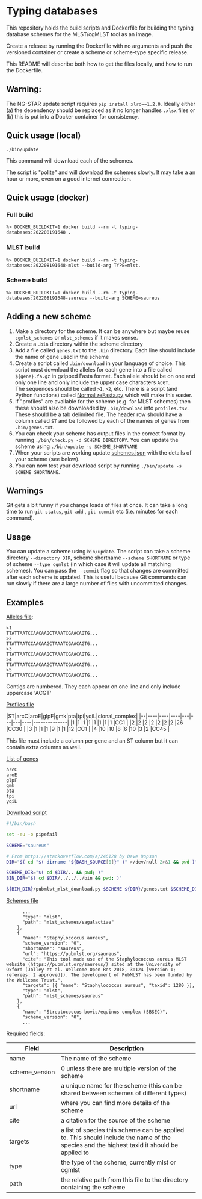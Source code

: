 # Typing databases

This repository holds the build scripts and Dockerfile for building the typing database schemes for the MLST/cgMLST tool as an image.

Create a release by running the Dockerfile with no arguments and push the versioned container or create a scheme or scheme-type specific release.

This README will describe both how to get the files locally, and how to run the Dockerfile.

## Warning:

The NG-STAR update script requires `pip install xlrd==1.2.0`. Ideally either (a) the dependency should be replaced as it
no longer handles `.xlsx` files or (b) this is put into a Docker container for consistency.

## Quick usage (local)

```
./bin/update
```

This command will download each of the schemes.

The script is "polite" and will download the schemes slowly. It may take a an hour or more, even on a good internet
connection.

## Quick usage (docker)
### Full build
```
%> DOCKER_BUILDKIT=1 docker build --rm -t typing-databases:202208191648 .
```
### MLST build
```
%> DOCKER_BUILDKIT=1 docker build --rm -t typing-databases:202208191648-mlst --build-arg TYPE=mlst.
```
### Scheme build
```
%> DOCKER_BUILDKIT=1 docker build --rm -t typing-databases:202208191648-saureus --build-arg SCHEME=saureus
```

## Adding a new scheme

1. Make a directory for the scheme. It can be anywhere but maybe reuse `cgmlst_schemes` or `mlst_schemes` if it makes
   sense.
1. Create a `.bin` directory within the scheme directory
1. Add a file called `genes.txt` to the `.bin` directory. Each line should include the name of gene used in the scheme
1. Create a script called `.bin/download` in your language of choice. This script must download the alleles for each
   gene into a file called
   `${gene}.fa.gz` in gzipped Fasta format. Each allele should be on one and only one line and only include the upper
   case characters `ACGT`.  
   The sequences should be called `>1`, `>2`, etc. There is a script (and Python functions)
   called [NormalizeFasta.py](bin/NormalizeAlleles.py)
   which will make this easier.
1. If "profiles" are available for the scheme (e.g. for MLST schemes) then these should also be downloaded
   by `.bin/download` into `profiles.tsv`. These should be a tab delimited file. The header row should have a column
   called `ST` and be followed by each of the names of genes from `.bin/genes.txt`.
1. You can check your scheme has output files in the correct format by running `./bin/check.py -d SCHEME_DIRECTORY`. You
   can update the scheme using
   `./bin/update -s SCHEME_SHORTNAME`
1. When your scripts are working update [schemes.json](schemes.json) with the details of your scheme (see below).
1. You can now test your download script by running `./bin/update -s SCHEME_SHORTNAME`.

## Warnings

Git gets a bit funny if you change loads of files at once. It can take a long time to run `git status`, `git add`
, `git commit` etc (i.e. minutes for each command).

## Usage

You can update a scheme using `bin/update`. The script can take a scheme directory `--directory DIR`, scheme
shortname `--scheme SHORTNAME` or type of scheme
`--type cgmlst` (in which case it will update all matching schemes). You can pass the `--commit` flag so that changes
are committed after each scheme is updated. This is useful because Git commands can run slowly if there are a large
number of files with uncommitted changes.

## Examples

[Alleles file](mlst_schemes/saureus/arcC.fa.gz):

```
>1
TTATTAATCCAACAAGCTAAATCGAACAGTG...
>2
TTATTAATCCAACAAGCTAAATCGAACAGTG...
>3
TTATTAATCCAACAAGCTAAATCGAACAGTG...
>4
TTATTAATCCAACAAGCTAAATCGAACAGTG...
>5
TTATTAATCCAACAAGCTAAATCGAACAGTG...
```

Contigs are numbered. They each appear on one line and only include uppercase 'ACGT'

[Profiles file](mlst_schemes/saureus/profiles.tsv)

|ST|arcC|aroE|glpF|gmk|pta|tpi|yqiL|clonal_complex| |--|----|----|----|---|---|---|----|--------------| |1 |1 |1 |1 |1
|1 |1 |1 |CC1 | |2 |2 |2 |2 |2 |2 |2 |26 |CC30 | |3 |1 |1 |1 |9 |1 |1 |12 |CC1 | |4 |10 |10 |8 |6 |10 |3 |2 |CC45 |

This file must include a column per gene and an ST column but it can contain extra columns as well.

[List of genes](mlst_schemes/saureus/.bin/genes.txt)

```
arcC
aroE
glpF
gmk
pta
tpi
yqiL
```

[Download script](mlst_schemes/saureus/.bin/download)

```bash
#!/bin/bash

set -eu -o pipefail

SCHEME="saureus"

# From https://stackoverflow.com/a/246128 by Dave Dopson
DIR="$( cd "$( dirname "${BASH_SOURCE[0]}" )" >/dev/null 2>&1 && pwd )"

SCHEME_DIR="$( cd $DIR/.. && pwd; )"
BIN_DIR="$( cd $DIR/../../../bin && pwd; )"

${BIN_DIR}/pubmlst_mlst_download.py $SCHEME ${DIR}/genes.txt $SCHEME_DIR
```

[Schemes file](schemes.json)

```
      ...
      "type": "mlst",
      "path": "mlst_schemes/sagalactiae"
    },
    {
      "name": "Staphylococcus aureus",
      "scheme_version": "0",
      "shortname": "saureus",
      "url": "https://pubmlst.org/saureus",
      "cite": "This tool made use of the Staphylococcus aureus MLST website (https://pubmlst.org/saureus/) sited at the University of Oxford (Jolley et al. Wellcome Open Res 2018, 3:124 [version 1; referees: 2 approved]). The development of PubMLST has been funded by the Wellcome Trust.",
      "targets": [{ "name": "Staphylococcus aureus", "taxid": 1280 }],
      "type": "mlst",
      "path": "mlst_schemes/saureus"
    },
    {
      "name": "Streptococcus bovis/equinus complex (SBSEC)",
      "scheme_version": "0",
      ...
```

Required fields:

| Field          | Description                                                                                                                                |
|----------------|--------------------------------------------------------------------------------------------------------------------------------------------|
| name           | The name of the scheme                                                                                                                     |
| scheme_version | 0 unless there are multiple version of the scheme                                                                                          |
| shortname      | a unique name for the scheme (this can be shared between schemes of different types)                                                       |
| url            | where you can find more details of the scheme                                                                                              |
| cite           | a citation for the source of the scheme                                                                                                    |
| targets        | a list of species this scheme can be applied to. This should include the name of the species and the highest taxid it should be applied to |
| type           | the type of the scheme, currently mlst or cgmlst                                                                                           |
| path           | the relative path from this file to the directory containing the scheme                                                                    |